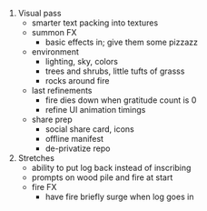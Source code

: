 1. Visual pass
    - smarter text packing into textures
    - summon FX
        - basic effects in; give them some pizzazz
    - environment
        - lighting, sky, colors
        - trees and shrubs, little tufts of grasss
        - rocks around fire
    - last refinements
        - fire dies down when gratitude count is 0
        - refine UI animation timings
    - share prep
        - social share card, icons
        - offline manifest
        - de-privatize repo
2. Stretches
    - ability to put log back instead of inscribing
    - prompts on wood pile and fire at start
    - fire FX
        - have fire briefly surge when log goes in
